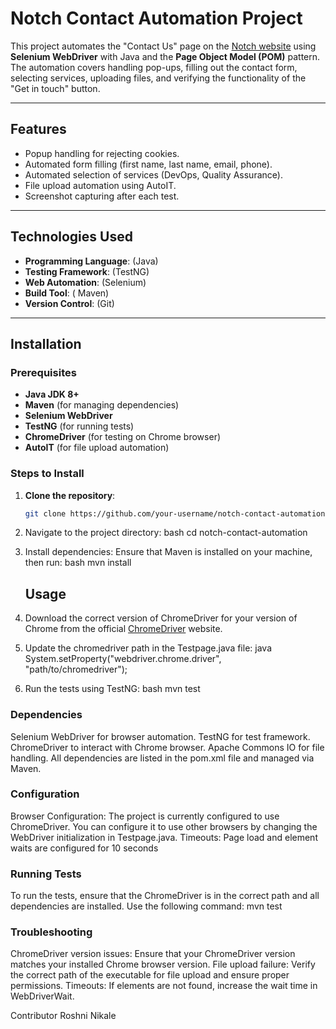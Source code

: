 # Notch Contact Automation Project

This project automates the "Contact Us" page on the [Notch website](https://wearenotch.com/contact/) using **Selenium WebDriver** with Java and the **Page Object Model (POM)** pattern. The automation covers handling pop-ups, filling out the contact form, selecting services, uploading files, and verifying the functionality of the "Get in touch" button.

---

## Features

- Popup handling for rejecting cookies.
- Automated form filling (first name, last name, email, phone).
- Automated selection of services (DevOps, Quality Assurance).
- File upload automation using AutoIT.
- Screenshot capturing after each test.

---
## Technologies Used

- **Programming Language**: (Java)
- **Testing Framework**: (TestNG)
- **Web Automation**: (Selenium)
- **Build Tool**: ( Maven)
- **Version Control**: (Git)

---

## Installation

### Prerequisites

- **Java JDK 8+**
- **Maven** (for managing dependencies)
- **Selenium WebDriver**
- **TestNG** (for running tests)
- **ChromeDriver** (for testing on Chrome browser)
- **AutoIT** (for file upload automation)

### Steps to Install

1. **Clone the repository**:
   ```bash
   git clone https://github.com/your-username/notch-contact-automation.git

2. Navigate to the project directory:
    bash
    cd notch-contact-automation
    
3. Install dependencies:
    Ensure that Maven is installed on your machine, then run:
    bash
    mvn install

   ## Usage

1. Download the correct version of ChromeDriver for your version of Chrome from the official [ChromeDriver](https://sites.google.com/chromium.org/driver/) website.
   
2. Update the chromedriver path in the Testpage.java file:
    java
    System.setProperty("webdriver.chrome.driver", "path/to/chromedriver");
    
3. Run the tests using TestNG:
    bash
    mvn test

### Dependencies
Selenium WebDriver for browser automation.
TestNG for test framework.
ChromeDriver to interact with Chrome browser.
Apache Commons IO for file handling.
All dependencies are listed in the pom.xml file and managed via Maven.

### Configuration
Browser Configuration: The project is currently configured to use ChromeDriver. You can configure it to use other browsers by changing the WebDriver initialization in Testpage.java.
Timeouts: Page load and element waits are configured for 10 seconds

### Running Tests
To run the tests, ensure that the ChromeDriver is in the correct path and all dependencies are installed. Use the following command:
mvn test

### Troubleshooting
ChromeDriver version issues: Ensure that your ChromeDriver version matches your installed Chrome browser version.
File upload failure: Verify the correct path of the executable for file upload and ensure proper permissions.
Timeouts: If elements are not found, increase the wait time in WebDriverWait.

Contributor
Roshni Nikale 









